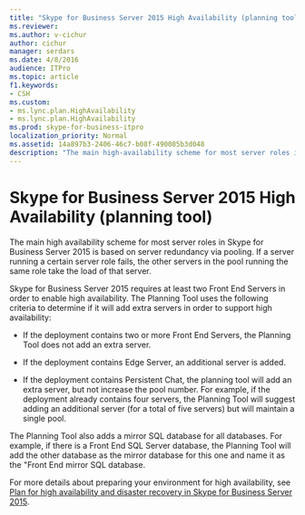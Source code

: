 ```yaml
---
title: "Skype for Business Server 2015 High Availability (planning tool)"
ms.reviewer: 
ms.author: v-cichur
author: cichur
manager: serdars
ms.date: 4/8/2016
audience: ITPro
ms.topic: article
f1.keywords:
- CSH
ms.custom:
- ms.lync.plan.HighAvailability
- ms.lync.plan.HighAvailability
ms.prod: skype-for-business-itpro
localization_priority: Normal
ms.assetid: 14a897b3-2406-46c7-b08f-490085b3d048
description: "The main high-availability scheme for most server roles in Skype for Business Server 2015 is based on server redundancy via pooling. If a server running a certain server role fails, other servers in the pool in the same role take the load of that server."
---
```


# Skype for Business Server 2015 High Availability (planning tool)
 
The main high availability scheme for most server roles in Skype for Business Server 2015 is based on server redundancy via pooling. If a server running a certain server role fails, the other servers in the pool running the same role take the load of that server.
  
Skype for Business Server 2015 requires at least two Front End Servers in order to enable high availability. The Planning Tool uses the following criteria to determine if it will add extra servers in order to support high availability:
  
- If the deployment contains two or more Front End Servers, the Planning Tool does not add an extra server.
    
- If the deployment contains Edge Server, an additional server is added. 
    
- If the deployment contains Persistent Chat, the planning tool will add an extra server, but not increase the pool number. For example, if the deployment already contains four servers, the Planning Tool will suggest adding an additional server (for a total of five servers) but will maintain a single pool. 
    
The Planning Tool also adds a mirror SQL database for all databases. For example, if there is a Front End SQL Server database, the Planning Tool will add the other database as the mirror database for this one and name it as the "Front End mirror SQL database.
  
For more details about preparing your environment for high availability, see [Plan for high availability and disaster recovery in Skype for Business Server 2015](../../plan-your-deployment/high-availability-and-disaster-recovery/high-availability-and-disaster-recovery.md).
  


